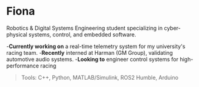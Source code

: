 # Fiona

Robotics & Digital Systems Engineering student specializing in cyber-physical systems, control, and embedded software.

-**Currently working on** a real-time telemetry system for my university's racing team.
-**Recently** interned at Harman (GM Group), validating automotive audio systems.
-**Looking to** engineer control systems for high-performance racing
> Tools: C++, Python, MATLAB/Simulink, ROS2 Humble, Arduino
